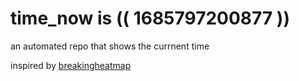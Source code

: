 # time_now is (( 1685797200877 ))

an automated repo that shows the currnent time

inspired by [breakingheatmap](https://github.com/breakingheatmap/breakingheatmap)